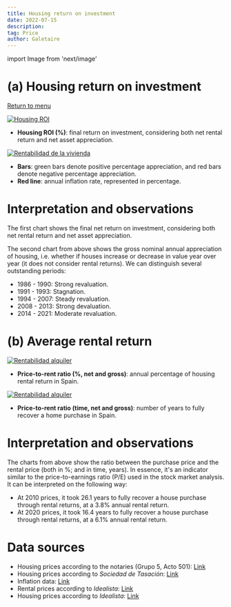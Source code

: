 ```yaml
---
title: Housing return on investment
date: 2022-07-15
description:
tag: Price
author: Galetaire
---
```


import Image from 'next/image'

# (a) Housing return on investment
[Return to menu](/)

[![Housing ROI](/images/housingroi.png)](/images/housingroi.png)

- **Housing ROI (%)**: final return on investment, considering both net rental return and net asset appreciation.

[![Rentabilidad de la vivienda](/images/rendibilitat.png)](/images/rendibilitat.png)

- **Bars**: green bars denote positive percentage appreciation, and red bars denote negative percentage appreciation.
- **Red line**: annual inflation rate, represented in percentage.

# Interpretation and observations

The first chart shows the final net return on investment, considering both net rental return and net asset appreciation.

The second chart from above shows the gross nominal annual appreciation of housing, i.e. whether if houses increase or decrease in value year over year (it does not consider rental returns). We can distinguish several outstanding periods:

- 1986 - 1990: Strong revaluation.
- 1991 - 1993: Stagnation.
- 1994 - 2007: Steady revaluation.
- 2008 - 2013: Strong devaluation.
- 2014 - 2021: Moderate revaluation.

# (b) Average rental return

[![Rentabilidad alquiler](/images/rent2.png)](/images/rent2.png)

- **Price-to-rent ratio (%, net and gross)**: annual percentage of housing rental return in Spain.

[![Rentabilidad alquiler](/images/rent.png)](/images/rent.png)

- **Price-to-rent ratio (time, net and gross)**: number of years to fully recover a home purchase in Spain.

# Interpretation and observations

The charts from above show the ratio between the purchase price and the rental price (both in %; and in time, years). In essence, it's an indicator similar to the price-to-earnings ratio (P/E) used in the stock market analysis. It can be interpreted on the following way:

- At 2010 prices, it took 26.1 years to fully recover a house purchase through rental returns, at a 3.8% annual rental return.
- At 2020 prices, it took 16.4 years to fully recover a house purchase through rental returns, at a 6.1% annual rental return.

# Data sources

- Housing prices according to the notaries (Grupo 5, Acto 501): [Link](http://www.notariado.org/liferay/web/cien/estadisticas-al-completo)
- Housing prices according to _Sociedad de Tasación_: [Link](https://www.st-tasacion.es/informe-de-tendencias-digital/)
- Inflation data: [Link](https://www.inflation.eu/en/inflation-rates/spain/historic-inflation/cpi-inflation-spain.aspx)
- Rental prices according to _Idealista_: [Link](https://www.idealista.com/sala-de-prensa/informes-precio-vivienda/alquiler/)
- Housing prices according to _Idealista_: [Link](https://www.idealista.com/sala-de-prensa/informes-precio-vivienda)
